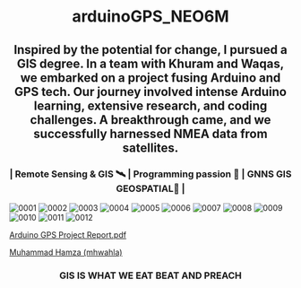 
<h1 align="center">
arduinoGPS_NEO6M
</h1>
<h2 align="center">
Inspired by the potential for change, I pursued a GIS degree. In a team with Khuram and Waqas, we embarked on a project fusing Arduino and GPS tech. Our journey involved intense Arduino learning, extensive research, and coding challenges. A breakthrough came, and we successfully harnessed NMEA data from satellites.
</h2>
<h3 align="center">
| Remote Sensing & GIS 🛰️ | Programming passion 🌊 | GNNS GIS GEOSPATIAL🌆 |
</h3>




![0001](https://github.com/mhwahla/arduinoGPS_NEO6M/assets/51794945/256963a2-7f3e-4c55-b7e3-b6aff99239b5)
![0002](https://github.com/mhwahla/arduinoGPS_NEO6M/assets/51794945/a89c4f6b-a1de-4fe6-844e-82d4207fe091)
![0003](https://github.com/mhwahla/arduinoGPS_NEO6M/assets/51794945/f076b029-d3c9-4d35-a828-8dee1a370957)
![0004](https://github.com/mhwahla/arduinoGPS_NEO6M/assets/51794945/abfe2690-b740-4e2a-84ae-c0ae5f28bc25)
![0005](https://github.com/mhwahla/arduinoGPS_NEO6M/assets/51794945/ee5d899c-bb78-4afd-b2a7-ce350bdf15a3)
![0006](https://github.com/mhwahla/arduinoGPS_NEO6M/assets/51794945/1d248c0a-96da-4112-9d19-765160124b68)
![0007](https://github.com/mhwahla/arduinoGPS_NEO6M/assets/51794945/ab0e09e6-463b-4bed-acfe-4c03c63dfaae)
![0008](https://github.com/mhwahla/arduinoGPS_NEO6M/assets/51794945/7a76c6b4-280b-4491-93dd-67b727e43246)
![0009](https://github.com/mhwahla/arduinoGPS_NEO6M/assets/51794945/0df2fb48-eef2-4571-ae2a-44efe6d8d18e)
![0010](https://github.com/mhwahla/arduinoGPS_NEO6M/assets/51794945/37b4e377-fbf6-48ca-9702-8cb1ed4439cf)
![0011](https://github.com/mhwahla/arduinoGPS_NEO6M/assets/51794945/1c4f44f7-ff41-40ac-a8c2-5d04d198c6fb)
![0012](https://github.com/mhwahla/arduinoGPS_NEO6M/assets/51794945/576c8a52-bb09-49ea-9c75-9fe015483308)



[Arduino GPS Project Report.pdf](https://github.com/mhwahla/arduinoGPS_NEO6M/files/12817302/Arduino.GPS.Project.Report.pdf)

<script src="https://platform.linkedin.com/badges/js/profile.js" async defer type="text/javascript"></script>
<div class="badge-base LI-profile-badge" data-locale="en_US" data-size="large" data-theme="dark" data-type="HORIZONTAL" data-vanity="muhammad-hamza-mhwahla-7a9b12135" data-version="v1"><a class="badge-base__link LI-simple-link" href="https://pk.linkedin.com/in/muhammad-hamza-mhwahla-7a9b12135?trk=profile-badge">Muhammad Hamza (mhwahla)</a></div>
              



<h3 align="center">
GIS IS WHAT WE EAT BEAT AND PREACH
</h3>

